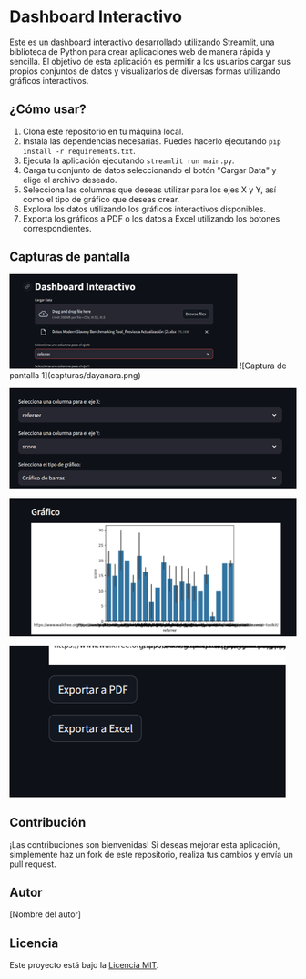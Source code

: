 # Dashboard Interactivo

Este es un dashboard interactivo desarrollado utilizando Streamlit, una biblioteca de Python para crear aplicaciones web de manera rápida y sencilla. El objetivo de esta aplicación es permitir a los usuarios cargar sus propios conjuntos de datos y visualizarlos de diversas formas utilizando gráficos interactivos.

## ¿Cómo usar?

1. Clona este repositorio en tu máquina local.
2. Instala las dependencias necesarias. Puedes hacerlo ejecutando `pip install -r requirements.txt`.
3. Ejecuta la aplicación ejecutando `streamlit run main.py`.
4. Carga tu conjunto de datos seleccionando el botón "Cargar Data" y elige el archivo deseado.
5. Selecciona las columnas que deseas utilizar para los ejes X y Y, así como el tipo de gráfico que deseas crear.
6. Explora los datos utilizando los gráficos interactivos disponibles.
7. Exporta los gráficos a PDF o los datos a Excel utilizando los botones correspondientes.

## Capturas de pantalla
<img src="capturas/dayanara.png" width="400">
![Captura de pantalla 1](capturas/dayanara.png)

![Captura de pantalla 1](capturas/dayanara2.png)

![Captura de pantalla 1](capturas/dayanara3.png)

![Captura de pantalla 1](capturas/dayanara4.png)

## Contribución

¡Las contribuciones son bienvenidas! Si deseas mejorar esta aplicación, simplemente haz un fork de este repositorio, realiza tus cambios y envía un pull request.

## Autor

[Nombre del autor]

## Licencia

Este proyecto está bajo la [Licencia MIT](LICENSE).
